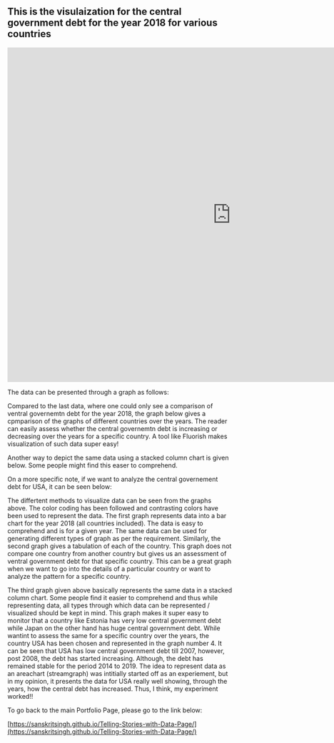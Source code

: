 ## This is the visulaization for the central government debt for the year 2018 for various countries

<iframe src="https://data.oecd.org/chart/6gMT" width="1000" height="750" style="border: 0" mozallowfullscreen="true" webkitallowfullscreen="true" allowfullscreen="true"><a href="https://data.oecd.org/chart/6gMT" target="_blank">OECD Chart: General government debt, Total, % of GDP, Annual, 2018</a></iframe>

The data can be presented through a graph as follows:

Compared to the last data, where one could only see a comparison of ventral governemtn debt for the year 2018, the graph below gives a cpmparison of the graphs of different countries over the years. The reader can easily assess whether the central governemtn debt is increasing or decreasing over the years for a specific country. A tool like Fluorish makes visualization of such data super easy!

<div class="flourish-embed flourish-chart" data-src="visualisation/5291281"><script src="https://public.flourish.studio/resources/embed.js"></script></div>

Another way to depict the same data using a stacked column chart is given below. Some people might find this easer to comprehend.

<div class="flourish-embed flourish-chart" data-src="visualisation/5291385"><script src="https://public.flourish.studio/resources/embed.js"></script></div>

On a more specific note, if we want to analyze the central governement debt for USA, it can be seen below:

<div class="flourish-embed flourish-chart" data-src="visualisation/5291413"><script src="https://public.flourish.studio/resources/embed.js"></script></div>

The differtent methods to visualize data can be seen from the graphs above. The color coding has been followed and contrasting colors have been used to represent the data. The first graph represents data into a bar chart for the year 2018 (all countries included). The data is easy to comprehend and is for a given year. The same data can be used for generating different types of graph as per the requirement. Similarly, the second graph gives a tabulation of each of the country. This graph does not compare one country from another country but gives us an assessment of ventral government debt for that specific country. This can be a great graph when we want to go into the details of a particular country or want to analyze the pattern for a specific country.

The third graph given above basically represents the same data in a stacked column chart. Some people find it easier to comprehend and thus while representing data, all types through which data can be represented / visualized should be kept in mind. This graph makes it super easy to monitor that a country like Estonia has very low central government debt while Japan on the other hand has huge central government debt. While wantint to assess the same for a specific country over the years, the country USA has been chosen and represented in the graph number 4.  It can be seen that USA has low central government debt till 2007, however, post 2008, the debt has started increasing. Although, the debt has remained stable for the period 2014 to 2019. The idea to represent data as an areachart (streamgraph) was intitially started off as an experiement, but in my opinion, it presents the data for USA really well showing, through the years, how the central debt has increased. Thus, I think, my experiment worked!!

To go back to the main Portfolio Page, please go to the link below:

[https://sanskritsingh.github.io/Telling-Stories-with-Data-Page/](https://sanskritsingh.github.io/Telling-Stories-with-Data-Page/)
